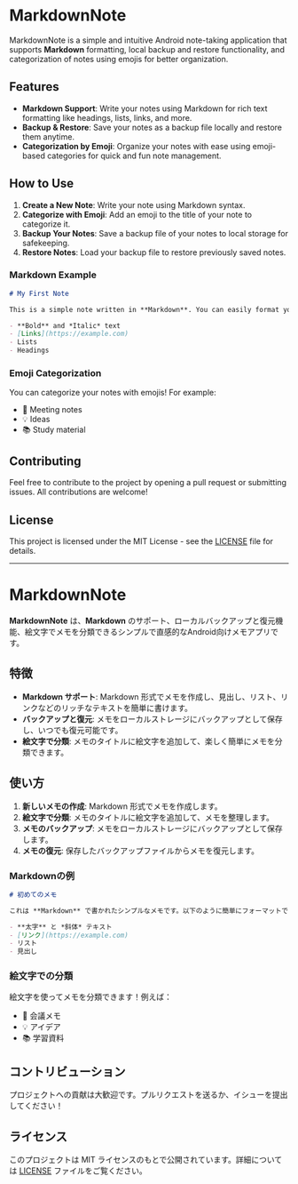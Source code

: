 # MarkdownNote

MarkdownNote is a simple and intuitive Android note-taking application that supports **Markdown** formatting, local backup and restore functionality, and categorization of notes using emojis for better organization.

## Features

- **Markdown Support**: Write your notes using Markdown for rich text formatting like headings, lists, links, and more.
- **Backup & Restore**: Save your notes as a backup file locally and restore them anytime.
- **Categorization by Emoji**: Organize your notes with ease using emoji-based categories for quick and fun note management.

## How to Use

1. **Create a New Note**: Write your note using Markdown syntax.
2. **Categorize with Emoji**: Add an emoji to the title of your note to categorize it.
3. **Backup Your Notes**: Save a backup file of your notes to local storage for safekeeping.
4. **Restore Notes**: Load your backup file to restore previously saved notes.

### Markdown Example

```markdown
# My First Note

This is a simple note written in **Markdown**. You can easily format your notes with:

- **Bold** and *Italic* text
- [Links](https://example.com)
- Lists
- Headings
```

### Emoji Categorization

You can categorize your notes with emojis! For example:

- 📅 Meeting notes
- 💡 Ideas
- 📚 Study material

## Contributing

Feel free to contribute to the project by opening a pull request or submitting issues. All contributions are welcome!

## License

This project is licensed under the MIT License - see the [LICENSE](LICENSE) file for details.

___

# MarkdownNote

**MarkdownNote** は、**Markdown** のサポート、ローカルバックアップと復元機能、絵文字でメモを分類できるシンプルで直感的なAndroid向けメモアプリです。

## 特徴

- **Markdown サポート**: Markdown 形式でメモを作成し、見出し、リスト、リンクなどのリッチなテキストを簡単に書けます。
- **バックアップと復元**: メモをローカルストレージにバックアップとして保存し、いつでも復元可能です。
- **絵文字で分類**: メモのタイトルに絵文字を追加して、楽しく簡単にメモを分類できます。

## 使い方

1. **新しいメモの作成**: Markdown 形式でメモを作成します。
2. **絵文字で分類**: メモのタイトルに絵文字を追加して、メモを整理します。
3. **メモのバックアップ**: メモをローカルストレージにバックアップとして保存します。
4. **メモの復元**: 保存したバックアップファイルからメモを復元します。

### Markdownの例

```markdown
# 初めてのメモ

これは **Markdown** で書かれたシンプルなメモです。以下のように簡単にフォーマットできます：

- **太字** と *斜体* テキスト
- [リンク](https://example.com)
- リスト
- 見出し
```

### 絵文字での分類

絵文字を使ってメモを分類できます！例えば：

- 📅 会議メモ
- 💡 アイデア
- 📚 学習資料

## コントリビューション

プロジェクトへの貢献は大歓迎です。プルリクエストを送るか、イシューを提出してください！

## ライセンス

このプロジェクトは MIT ライセンスのもとで公開されています。詳細については [LICENSE](LICENSE) ファイルをご覧ください。
